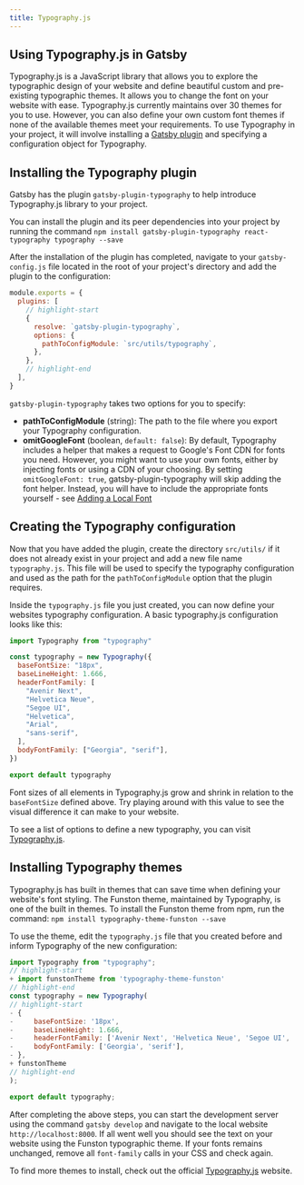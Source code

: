 ```yaml
---
title: Typography.js
---
```


## Using Typography.js in Gatsby

Typography.js is a JavaScript library that allows you to explore the typographic design of your website and define beautiful custom and pre-existing typographic themes. It allows you to change the font on your website with ease. Typography.js currently maintains over 30 themes for you to use. However, you can also define your own custom font themes if none of the available themes meet your requirements. To use Typography in your project, it will involve installing a [Gatsby plugin](https://www.gatsbyjs.org/packages/gatsby-plugin-typography/) and specifying a configuration object for Typography.

## Installing the Typography plugin 

Gatsby has the plugin `gatsby-plugin-typography` to help introduce Typography.js library to your project.

You can install the plugin and its peer dependencies into your project by running the command `npm install gatsby-plugin-typography react-typography typography --save`

After the installation of the plugin has completed, navigate to your `gatsby-config.js` file located in the root of your project's directory and add the plugin to the configuration:

```js:title=gatsby-config.js
module.exports = {
  plugins: [
    // highlight-start
    {
      resolve: `gatsby-plugin-typography`,
      options: {
        pathToConfigModule: `src/utils/typography`,
      },
    },
    // highlight-end
  ],
}
```

`gatsby-plugin-typography` takes two options for you to specify:

- **pathToConfigModule** (string): The path to the file where you export your Typography configuration.
- **omitGoogleFont** (boolean, `default: false`): By default, Typography includes a helper that makes a request to Google's Font CDN for fonts you need. However, you might want to use your own fonts, either by injecting fonts or using a CDN of your choosing. By setting `omitGoogleFont: true`, gatsby-plugin-typography will skip adding the font helper. Instead, you will have to include the appropriate fonts yourself - see [Adding a Local Font](https://www.gatsbyjs.org/docs/recipes/#adding-a-local-font)

## Creating the Typography configuration

Now that you have added the plugin, create the directory `src/utils/` if it does not already exist in your project and add a new file name `typography.js`. This file will be used to specify the typography configuration and used as the path for the `pathToConfigModule` option that the plugin requires.

Inside the `typography.js` file you just created, you can now define your websites typography configuration. A basic typography.js configuration looks like this:

```js:title=src/utils/typography.js
import Typography from "typography"

const typography = new Typography({
  baseFontSize: "18px",
  baseLineHeight: 1.666,
  headerFontFamily: [
    "Avenir Next",
    "Helvetica Neue",
    "Segoe UI",
    "Helvetica",
    "Arial",
    "sans-serif",
  ],
  bodyFontFamily: ["Georgia", "serif"],
})

export default typography
```

Font sizes of all elements in Typography.js grow and shrink in relation to the `baseFontSize` defined above. Try playing around with this value to see the visual difference it can make to your website.

To see a list of options to define a new typography, you can visit [Typography.js](https://kyleamathews.github.io/typography.js/).

## Installing Typography themes

Typography.js has built in themes that can save time when defining your website's font styling. The Funston theme, maintained by Typography, is one of the built in themes. To install the Funston theme from npm, run the command: `npm install typography-theme-funston --save`

To use the theme, edit the `typography.js` file that you created before and inform Typography of the new configuration:

```diff:title=src/utils/typography.js
import Typography from "typography";
// highlight-start
+ import funstonTheme from 'typography-theme-funston'
// highlight-end
const typography = new Typography(
// highlight-start
- {
-     baseFontSize: '18px',
-     baseLineHeight: 1.666,
-     headerFontFamily: ['Avenir Next', 'Helvetica Neue', 'Segoe UI', 'Helvetica', 'Arial', 'sans-serif'],
-     bodyFontFamily: ['Georgia', 'serif'],
- },
+ funstonTheme
// highlight-end
);

export default typography;
```

After completing the above steps, you can start the development server using the command `gatsby develop` and navigate to the local website `http://localhost:8000`. If all went well you should see the text on your website using the Funston typographic theme. If your fonts remains unchanged, remove all `font-family` calls in your CSS and check again.

To find more themes to install, check out the official [Typography.js](https://kyleamathews.github.io/typography.js/) website.

